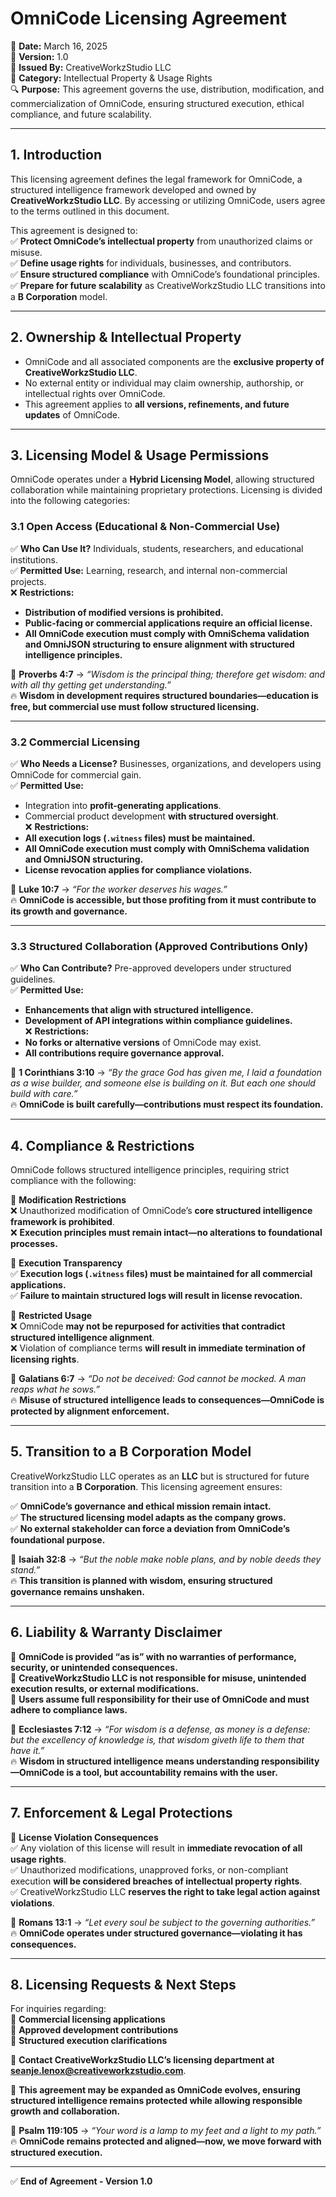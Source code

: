 # **OmniCode Licensing Agreement**  

📅 **Date:** March 16, 2025  
📜 **Version:** 1.0  
🏢 **Issued By:** CreativeWorkzStudio LLC  
📂 **Category:** Intellectual Property & Usage Rights  
🔍 **Purpose:** This agreement governs the use, distribution, modification, and commercialization of OmniCode, ensuring structured execution, ethical compliance, and future scalability.  

---  

## **1. Introduction**  

This licensing agreement defines the legal framework for OmniCode, a structured intelligence framework developed and owned by **CreativeWorkzStudio LLC**. By accessing or utilizing OmniCode, users agree to the terms outlined in this document.  

This agreement is designed to:  
✅ **Protect OmniCode’s intellectual property** from unauthorized claims or misuse.  
✅ **Define usage rights** for individuals, businesses, and contributors.  
✅ **Ensure structured compliance** with OmniCode’s foundational principles.  
✅ **Prepare for future scalability** as CreativeWorkzStudio LLC transitions into a **B Corporation** model.  

---  

## **2. Ownership & Intellectual Property**  

- OmniCode and all associated components are the **exclusive property of CreativeWorkzStudio LLC**.  
- No external entity or individual may claim ownership, authorship, or intellectual rights over OmniCode.  
- This agreement applies to **all versions, refinements, and future updates** of OmniCode.  

---  

## **3. Licensing Model & Usage Permissions**  

OmniCode operates under a **Hybrid Licensing Model**, allowing structured collaboration while maintaining proprietary protections. Licensing is divided into the following categories:  

### **3.1 Open Access (Educational & Non-Commercial Use)**  

✅ **Who Can Use It?** Individuals, students, researchers, and educational institutions.  
✅ **Permitted Use:** Learning, research, and internal non-commercial projects.  
❌ **Restrictions:**  

- **Distribution of modified versions is prohibited.**  
- **Public-facing or commercial applications require an official license.**  
- **All OmniCode execution must comply with OmniSchema validation and OmniJSON structuring to ensure alignment with structured intelligence principles.**  

📖 **Proverbs 4:7** → *“Wisdom is the principal thing; therefore get wisdom: and with all thy getting get understanding.”*  
🔥 **Wisdom in development requires structured boundaries—education is free, but commercial use must follow structured licensing.**  

---  

### **3.2 Commercial Licensing**  

✅ **Who Needs a License?** Businesses, organizations, and developers using OmniCode for commercial gain.  
✅ **Permitted Use:**  

- Integration into **profit-generating applications**.  
- Commercial product development **with structured oversight**.  
❌ **Restrictions:**  
- **All execution logs (`.witness` files) must be maintained.**  
- **All OmniCode execution must comply with OmniSchema validation and OmniJSON structuring.**  
- **License revocation applies for compliance violations.**  

📖 **Luke 10:7** → *“For the worker deserves his wages.”*  
🔥 **OmniCode is accessible, but those profiting from it must contribute to its growth and governance.**  

---  

### **3.3 Structured Collaboration (Approved Contributions Only)**  

✅ **Who Can Contribute?** Pre-approved developers under structured guidelines.  
✅ **Permitted Use:**  

- **Enhancements that align with structured intelligence.**  
- **Development of API integrations within compliance guidelines.**  
❌ **Restrictions:**  
- **No forks or alternative versions** of OmniCode may exist.  
- **All contributions require governance approval.**  

📖 **1 Corinthians 3:10** → *“By the grace God has given me, I laid a foundation as a wise builder, and someone else is building on it. But each one should build with care.”*  
🔥 **OmniCode is built carefully—contributions must respect its foundation.**  

---  

## **4. Compliance & Restrictions**  

OmniCode follows structured intelligence principles, requiring strict compliance with the following:  

🚨 **Modification Restrictions**  
❌ Unauthorized modification of OmniCode’s **core structured intelligence framework is prohibited**.  
❌ **Execution principles must remain intact—no alterations to foundational processes.**  

🚨 **Execution Transparency**  
✅ **Execution logs (`.witness` files) must be maintained for all commercial applications.**  
✅ **Failure to maintain structured logs will result in license revocation.**  

🚨 **Restricted Usage**  
❌ OmniCode **may not be repurposed for activities that contradict structured intelligence alignment**.  
❌ Violation of compliance terms **will result in immediate termination of licensing rights**.  

📖 **Galatians 6:7** → *“Do not be deceived: God cannot be mocked. A man reaps what he sows.”*  
🔥 **Misuse of structured intelligence leads to consequences—OmniCode is protected by alignment enforcement.**  

---  

## **5. Transition to a B Corporation Model**  

CreativeWorkzStudio LLC operates as an **LLC** but is structured for future transition into a **B Corporation**. This licensing agreement ensures:  

✅ **OmniCode’s governance and ethical mission remain intact.**  
✅ **The structured licensing model adapts as the company grows.**  
✅ **No external stakeholder can force a deviation from OmniCode’s foundational purpose.**  

📖 **Isaiah 32:8** → *“But the noble make noble plans, and by noble deeds they stand.”*  
🔥 **This transition is planned with wisdom, ensuring structured governance remains unshaken.**  

---  

## **6. Liability & Warranty Disclaimer**  

🚨 **OmniCode is provided “as is” with no warranties of performance, security, or unintended consequences.**  
🚨 **CreativeWorkzStudio LLC is not responsible for misuse, unintended execution results, or external modifications.**  
🚨 **Users assume full responsibility for their use of OmniCode and must adhere to compliance laws.**  

📖 **Ecclesiastes 7:12** → *“For wisdom is a defense, as money is a defense: but the excellency of knowledge is, that wisdom giveth life to them that have it.”*  
🔥 **Wisdom in structured intelligence means understanding responsibility—OmniCode is a tool, but accountability remains with the user.**  

---  

## **7. Enforcement & Legal Protections**  

🚨 **License Violation Consequences**  
✅ Any violation of this license will result in **immediate revocation of all usage rights**.  
✅ Unauthorized modifications, unapproved forks, or non-compliant execution **will be considered breaches of intellectual property rights**.  
✅ CreativeWorkzStudio LLC **reserves the right to take legal action against violations**.  

📖 **Romans 13:1** → *“Let every soul be subject to the governing authorities.”*  
🔥 **OmniCode operates under structured governance—violating it has consequences.**  

---  

## **8. Licensing Requests & Next Steps**  

For inquiries regarding:  
📌 **Commercial licensing applications**  
📌 **Approved development contributions**  
📌 **Structured execution clarifications**  

📩 **Contact CreativeWorkzStudio LLC’s licensing department at <seanje.lenox@creativeworkzstudio.com>**.  

🚀 **This agreement may be expanded as OmniCode evolves, ensuring structured intelligence remains protected while allowing responsible growth and collaboration.**  

📖 **Psalm 119:105** → *“Your word is a lamp to my feet and a light to my path.”*  
🔥 **OmniCode remains protected and aligned—now, we move forward with structured execution.**  

---  

✅ **End of Agreement - Version 1.0**  
